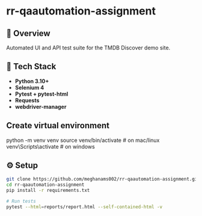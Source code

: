 # rr-qaautomation-assignment

## 📖 Overview
Automated UI and API test suite for the TMDB Discover demo site.

## 🧱 Tech Stack
- **Python 3.10+**
- **Selenium 4**
- **Pytest + pytest-html**
- **Requests**
- **webdriver-manager**

## Create virtual environment
python -m venv venv
source venv/bin/activate  # on mac/linux
venv\Scripts\activate     # on windows

## ⚙️ Setup

```bash
git clone https://github.com/meghanams002/rr-qaautomation-assignment.git
cd rr-qaautomation-assignment
pip install -r requirements.txt

# Run tests
pytest --html=reports/report.html --self-contained-html -v

